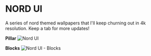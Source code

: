 # NORD UI
A series of nord themed wallpapers that I'll keep churning out in 4k resolution. Keep a tab for more updates!

**Pillar**
![Nord UI](https://user-images.githubusercontent.com/12770284/136597182-b029954a-7a04-4a66-bc11-5aa03bff84b7.png)

**Blocks**
![Nord UI - Blocks](https://user-images.githubusercontent.com/12770284/136637969-2c922261-651d-40ce-a7bd-76a094e678a9.png)
